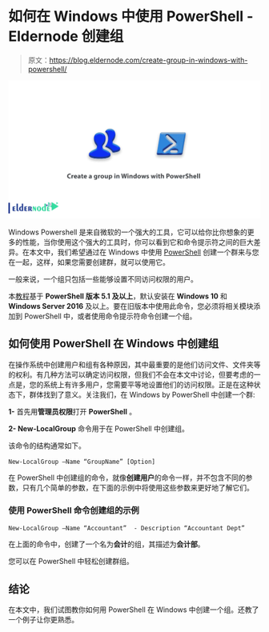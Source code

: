 # 如何在 Windows 中使用 PowerShell - Eldernode 创建组

> 原文：<https://blog.eldernode.com/create-group-in-windows-with-powershell/>

![How to Create a group in Windows with PowerShell](img/e99128656c95f04ee838edeac0c21a2c.png)

Windows Powershell 是来自微软的一个强大的工具，它可以给你比你想象的更多的性能，当你使用这个强大的工具时，你可以看到它和命令提示符之间的巨大差异。在本文中，我们希望通过在 Windows 中使用 [PowerShell](https://docs.microsoft.com/en-us/powershell/scripting/overview) 创建一个群来与您在一起，这样，如果您需要创建群，就可以使用它。

一般来说，一个组只包括一些能够设置不同访问权限的用户。

本[教程](https://blog.eldernode.com/category/advance/)基于 **PowerShell 版本 5.1 及以上**，默认安装在 **Windows 10** 和 **Windows Server 2016** 及以上。要在旧版本中使用此命令，您必须将相关模块添加到 PowerShell 中，或者使用命令提示符命令创建一个组。

## 如何使用 PowerShell 在 Windows 中创建组

在操作系统中创建用户和组有各种原因，其中最重要的是他们访问文件、文件夹等的权利。有几种方法可以确定访问权限，但我们不会在本文中讨论，但要考虑的一点是，您的系统上有许多用户，您需要平等地设置他们的访问权限。正是在这种状态下，群体找到了意义。关注我们，在 Windows by PowerShell 中创建一个群:

**1-** 首先用**管理员权限**打开 **PowerShell** 。

**2- New-LocalGroup** 命令用于在 PowerShell 中创建组。

该命令的结构通常如下。

```
New-LocalGroup –Name “GroupName” [Option] 
```

在 PowerShell 中创建组的命令，就像**创建用户**的命令一样，并不包含不同的参数，只有几个简单的参数，在下面的示例中将使用这些参数来更好地了解它们。

### 使用 PowerShell 命令创建组的示例

```
New-LocalGroup –Name “Accountant”  - Description “Accountant Dept” 
```

在上面的命令中，创建了一个名为**会计**的组，其描述为**会计部**。

您可以在 PowerShell 中轻松创建群组。

## 结论

在本文中，我们试图教你如何用 PowerShell 在 Windows 中创建一个组。还教了一个例子让你更熟悉。